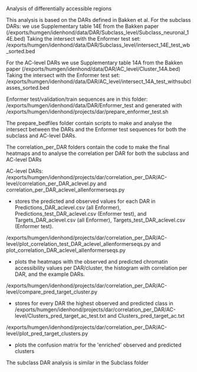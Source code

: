 Analysis of differentially accessible regions

This analysis is based on the DARs defined in Bakken et al. 
For the subclass DARs: we use Supplementary table 14E from the Bakken paper (/exports/humgen/idenhond/data/DAR/Subclass_level/Subclass_neuronal_14E.bed)
Taking the intersect with the Enformer test set: /exports/humgen/idenhond/data/DAR/Subclass_level/intersect_14E_test_wb_sorted.bed

For the AC-level DARs we use Supplementary table 14A from the Bakken paper (/exports/humgen/idenhond/data/DAR/AC_level/Cluster_14A.bed)
Taking the intersect with the Enformer test set: /exports/humgen/idenhond/data/DAR/AC_level/intersect_14A_test_withsubclasses_sorted.bed

Enformer test/validation/train sequences are in this folder: /exports/humgen/idenhond/data/DAR/Enformer_test and generated with /exports/humgen/idenhond/projects/dar/prepare_enformer_test.sh

The prepare_bedfiles folder contain scripts to make and analyse the intersect between the DARs and the Enformer test sequences for both the subclass and AC-level DARs. 

The correlation_per_DAR folders contain the code to make the final heatmaps and to analyse the correlation per DAR for both the subclass and AC-level DARs

AC-level DARs:
/exports/humgen/idenhond/projects/dar/correlation_per_DAR/AC-level/correlation_per_DAR_aclevel.py and correlation_per_DAR_aclevel_allenformerseqs.py
- stores the predicted and observed values for each DAR in Predictions_DAR_aclevel.csv (all Enformer), Predictions_test_DAR_aclevel.csv (Enformer test), and Targets_DAR_aclevel.csv (all Enformer), Targets_test_DAR_aclevel.csv (Enformer test). 

/exports/humgen/idenhond/projects/dar/correlation_per_DAR/AC-level/plot_correlation_test_DAR_aclevel_allenformerseqs.py and plot_correlation_DAR_aclevel_allenformerseqs.py
- plots the heatmaps with the observed and predicted chromatin accessibility values per DAR/cluster, the histogram with correlation per DAR, and the example DARs.

/exports/humgen/idenhond/projects/dar/correlation_per_DAR/AC-level/compare_pred_target_cluster.py
- stores for every DAR the highest observed and predicted class in /exports/humgen/idenhond/projects/dar/correlation_per_DAR/AC-level/Clusters_pred_target_ac_test.txt and Clusters_pred_target_ac.txt

/exports/humgen/idenhond/projects/dar/correlation_per_DAR/AC-level/plot_pred_target_clusters.py
- plots the confusion matrix for the 'enriched' observed and predicted clusters 

The subclass DAR analysis is similar in the Subclass folder


